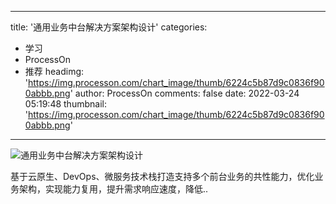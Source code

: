 
---
title: '通用业务中台解决方案架构设计'
categories: 
 - 学习
 - ProcessOn
 - 推荐
headimg: 'https://img.processon.com/chart_image/thumb/6224c5b87d9c0836f900abbb.png'
author: ProcessOn
comments: false
date: 2022-03-24 05:19:48
thumbnail: 'https://img.processon.com/chart_image/thumb/6224c5b87d9c0836f900abbb.png'
---

<div>   
<img class="thumb" alt="通用业务中台解决方案架构设计" src="https://img.processon.com/chart_image/thumb/6224c5b87d9c0836f900abbb.png" referrerpolicy="no-referrer">
<p>基于云原生、DevOps、微服务技术栈打造支持多个前台业务的共性能力，优化业务架构，实现能力复用，提升需求响应速度，降低..</p>  
</div>
            